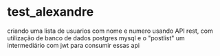 # test_alexandre

criando uma lista de usuarios com nome e numero usando API rest, com utilização de banco de dados postgres mysql
e o "postlist" um intermediário com jwt para consumir essas api
